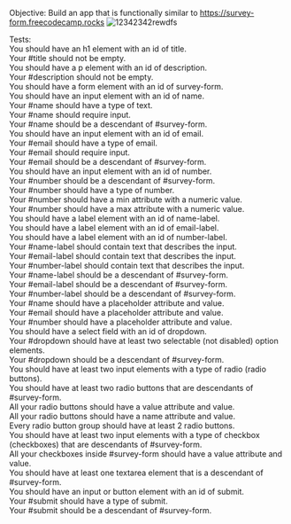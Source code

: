 Objective: Build an app that is functionally similar to https://survey-form.freecodecamp.rocks
![12342342rewdfs](https://github.com/LuizLaender/FreeCodeCamp/assets/79274198/209ea7c7-0466-4436-9799-e4675359d554)

Tests:
<br>You should have an h1 element with an id of title.
<br>Your #title should not be empty.
<br>You should have a p element with an id of description.
<br>Your #description should not be empty.
<br>You should have a form element with an id of survey-form.
<br>You should have an input element with an id of name.
<br>Your #name should have a type of text.
<br>Your #name should require input.
<br>Your #name should be a descendant of #survey-form.
<br>You should have an input element with an id of email.
<br>Your #email should have a type of email.
<br>Your #email should require input.
<br>Your #email should be a descendant of #survey-form.
<br>You should have an input element with an id of number.
<br>Your #number should be a descendant of #survey-form.
<br>Your #number should have a type of number.
<br>Your #number should have a min attribute with a numeric value.
<br>Your #number should have a max attribute with a numeric value.
<br>You should have a label element with an id of name-label.
<br>You should have a label element with an id of email-label.
<br>You should have a label element with an id of number-label.
<br>Your #name-label should contain text that describes the input.
<br>Your #email-label should contain text that describes the input.
<br>Your #number-label should contain text that describes the input.
<br>Your #name-label should be a descendant of #survey-form.
<br>Your #email-label should be a descendant of #survey-form.
<br>Your #number-label should be a descendant of #survey-form.
<br>Your #name should have a placeholder attribute and value.
<br>Your #email should have a placeholder attribute and value.
<br>Your #number should have a placeholder attribute and value.
<br>You should have a select field with an id of dropdown.
<br>Your #dropdown should have at least two selectable (not disabled) option elements.
<br>Your #dropdown should be a descendant of #survey-form.
<br>You should have at least two input elements with a type of radio (radio buttons).
<br>You should have at least two radio buttons that are descendants of #survey-form.
<br>All your radio buttons should have a value attribute and value.
<br>All your radio buttons should have a name attribute and value.
<br>Every radio button group should have at least 2 radio buttons.
<br>You should have at least two input elements with a type of checkbox (checkboxes) that are descendants of #survey-form.
<br>All your checkboxes inside #survey-form should have a value attribute and value.
<br>You should have at least one textarea element that is a descendant of #survey-form.
<br>You should have an input or button element with an id of submit.
<br>Your #submit should have a type of submit.
<br>Your #submit should be a descendant of #survey-form.
